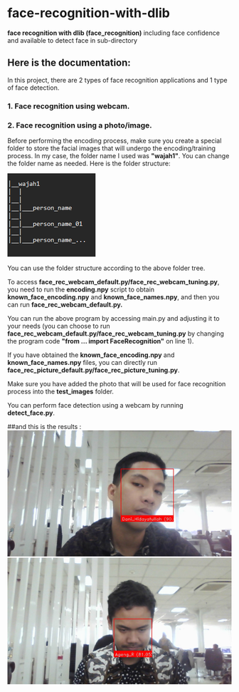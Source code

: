 # face-recognition-with-dlib
**face recognition with dlib (face_recognition)** including face confidence and available to detect face in sub-directory

## Here is the documentation:

In this project, there are 2 types of face recognition applications and 1 type of face detection.

### 1. Face recognition using webcam.
### 2. Face recognition using a photo/image.

Before performing the encoding process, make sure you create a special folder to store the facial images that will undergo the encoding/training process. In my case, the folder name I used was **"wajah1"**. You can change the folder name as needed. Here is the folder structure:

![image.png]( https://github.com/danszs26/face-recognition-with-dlib/blob/main/assets/folder_tree.png )

You can use the folder structure according to the above folder tree.

To access **face_rec_webcam_default.py/face_rec_webcam_tuning.py**, you need to run the **encoding.npy** script to obtain **known_face_encoding.npy** and **known_face_names.npy**, and then you can run **face_rec_webcam_default.py.**

You can run the above program by accessing main.py and adjusting it to your needs (you can choose to run **face_rec_webcam_default.py/face_rec_webcam_tuning.py** by changing the program code **"from ... import FaceRecognition"** on line 1).

If you have obtained the **known_face_encoding.npy** and **known_face_names.npy** files, you can directly run **face_rec_picture_default.py/face_rec_picture_tuning.py**.

Make sure you have added the photo that will be used for face recognition process into the **test_images** folder.

You can perform face detection using a webcam by running **detect_face.py**.

##and this is the results :
![resul1.jpg]( https://github.com/danszs26/face-recognition-with-dlib/blob/main/skenario01_Dani_05.jpg )
![result2.jpg]( https://github.com/danszs26/face-recognition-with-dlib/blob/main/akurasiUp_ageng_02.jpg )
